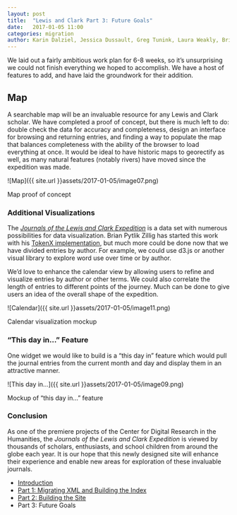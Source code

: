```yaml
---
layout: post
title:  "Lewis and Clark Part 3: Future Goals"
date:   2017-01-05 11:00
categories: migration
author: Karin Dalziel, Jessica Dussault, Greg Tunink, Laura Weakly, Brian Pytlik Zillig
---
```


We laid out a fairly ambitious work plan for 6-8 weeks, so it’s unsurprising we could not finish everything we hoped to accomplish. We have a host of features to add, and have laid the groundwork for their addition.

## Map

A searchable map will be an invaluable resource for any Lewis and Clark scholar. We have completed a proof of concept, but there is much left to do: double check the data for accuracy and completeness, design an interface for browsing and returning entries, and finding a way to populate the map that balances completeness with the ability of the browser to load everything at once. It would be ideal to have historic maps to georectify as well, as many natural features (notably rivers) have moved since the expedition was made.

![Map]({{ site.url }}assets/2017-01-05/image07.png)

<div class="img_caption">Map proof of concept</div>

### Additional Visualizations

The *[Journals of the Lewis and Clark Expedition](https://lewisandclarkjournals.unl.edu)* is a data set with numerous possibilities for data visualization. Brian Pytlik Zillig has started this work with his [TokenX implementation](http://tokenx.unl.edu/lewisandclark/), but much more could be done now that we have divided entries by author. For example, we could use d3.js or another visual library to explore word use over time or by author.

We’d love to enhance the calendar view by allowing users to refine and visualize entries by author or other terms. We could also correlate the length of entries to different points of the journey. Much can be done to give users an idea of the overall shape of the expedition.

![Calendar]({{ site.url }}assets/2017-01-05/image11.png)

<div class="img_caption">Calendar visualization mockup</div>

### “This day in…” Feature

One widget we would like to build is a “this day in” feature which would pull the journal entries from the current month and day and display them in an attractive manner.

![This day in...]({{ site.url }}assets/2017-01-05/image09.png)

<div class="img_caption">Mockup of “this day in…” feature</div>

### Conclusion
As one of the premiere projects of the Center for Digital Research in the Humanities, the *Journals of the Lewis and Clark Expedition* is viewed by thousands of scholars, enthusiasts, and school children from around the globe each year. It is our hope that this newly designed site will enhance their experience and enable new areas for exploration of these invaluable journals.

* [Introduction](lc00intro.html)
* [Part 1: Migrating XML and Building the Index](lc01xml.html)
* [Part 2: Building the Site](lc02building.html)
* Part 3: Future Goals
